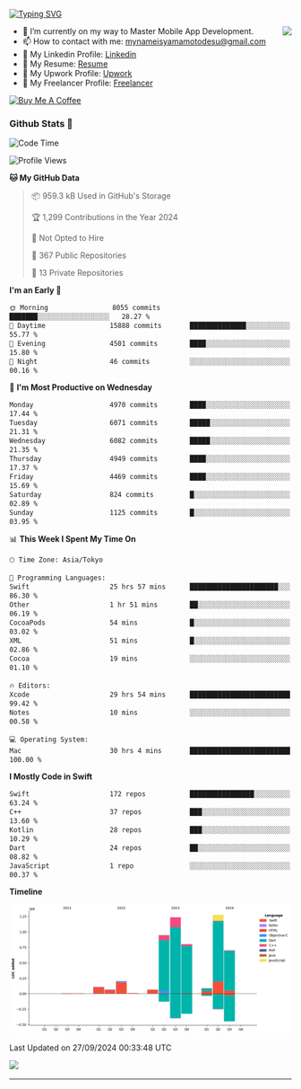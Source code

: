 
[![Typing SVG](https://readme-typing-svg.demolab.com/?lines=Thank+You+For+Visiting!!;You+Are+Welcome✨;I+am+Kyo+Yamamoto;Mobile+Developer)](https://git.io/typing-svg)
<p>
<img align="right" src="https://media.giphy.com/media/26ufdb3cYKwbRtYVW/giphy.gif" style="max-width:100%;" height="150px">

- 🌱 I’m currently on my way to Master Mobile App Development.
- 📫 How to contact with me: mynameisyamamotodesu@gmail.com
- 🔗 My Linkedin Profile: [Linkedin](https://www.linkedin.com/in/kyo-yamamoto-a2ab50239)
- 🔗 My Resume: [Resume](https://www.kickresume.com/cv/rNok4e/)
- 🔗 My Upwork Profile: [Upwork](https://www.upwork.com/freelancers/~01aa9115102bb4af25)
- 🔗 My Freelancer Profile: [Freelancer](https://www.freelancer.com/u/yamamotodesu)

<a href="https://www.buymeacoffee.com/kyoyamamoto" target="_blank"><img src="https://cdn.buymeacoffee.com/buttons/default-orange.png" alt="Buy Me A Coffee" height="41" width="174"></a>

### Github Stats 🥇 
<!--START_SECTION:waka-->
![Code Time](http://img.shields.io/badge/Code%20Time-812%20hrs%209%20mins-blue)

![Profile Views](http://img.shields.io/badge/Profile%20Views-0-blue)

**🐱 My GitHub Data** 

> 📦 959.3 kB Used in GitHub's Storage 
 > 
> 🏆 1,299 Contributions in the Year 2024
 > 
> 🚫 Not Opted to Hire
 > 
> 📜 367 Public Repositories 
 > 
> 🔑 13 Private Repositories 
 > 
**I'm an Early 🐤** 

```text
🌞 Morning                8055 commits        ███████░░░░░░░░░░░░░░░░░░   28.27 % 
🌆 Daytime                15888 commits       ██████████████░░░░░░░░░░░   55.77 % 
🌃 Evening                4501 commits        ████░░░░░░░░░░░░░░░░░░░░░   15.80 % 
🌙 Night                  46 commits          ░░░░░░░░░░░░░░░░░░░░░░░░░   00.16 % 
```
📅 **I'm Most Productive on Wednesday** 

```text
Monday                   4970 commits        ████░░░░░░░░░░░░░░░░░░░░░   17.44 % 
Tuesday                  6071 commits        █████░░░░░░░░░░░░░░░░░░░░   21.31 % 
Wednesday                6082 commits        █████░░░░░░░░░░░░░░░░░░░░   21.35 % 
Thursday                 4949 commits        ████░░░░░░░░░░░░░░░░░░░░░   17.37 % 
Friday                   4469 commits        ████░░░░░░░░░░░░░░░░░░░░░   15.69 % 
Saturday                 824 commits         █░░░░░░░░░░░░░░░░░░░░░░░░   02.89 % 
Sunday                   1125 commits        █░░░░░░░░░░░░░░░░░░░░░░░░   03.95 % 
```


📊 **This Week I Spent My Time On** 

```text
🕑︎ Time Zone: Asia/Tokyo

💬 Programming Languages: 
Swift                    25 hrs 57 mins      ██████████████████████░░░   86.30 % 
Other                    1 hr 51 mins        ██░░░░░░░░░░░░░░░░░░░░░░░   06.19 % 
CocoaPods                54 mins             █░░░░░░░░░░░░░░░░░░░░░░░░   03.02 % 
XML                      51 mins             █░░░░░░░░░░░░░░░░░░░░░░░░   02.86 % 
Cocoa                    19 mins             ░░░░░░░░░░░░░░░░░░░░░░░░░   01.10 % 

🔥 Editors: 
Xcode                    29 hrs 54 mins      █████████████████████████   99.42 % 
Notes                    10 mins             ░░░░░░░░░░░░░░░░░░░░░░░░░   00.58 % 

💻 Operating System: 
Mac                      30 hrs 4 mins       █████████████████████████   100.00 % 
```

**I Mostly Code in Swift** 

```text
Swift                    172 repos           ████████████████░░░░░░░░░   63.24 % 
C++                      37 repos            ███░░░░░░░░░░░░░░░░░░░░░░   13.60 % 
Kotlin                   28 repos            ███░░░░░░░░░░░░░░░░░░░░░░   10.29 % 
Dart                     24 repos            ██░░░░░░░░░░░░░░░░░░░░░░░   08.82 % 
JavaScript               1 repo              ░░░░░░░░░░░░░░░░░░░░░░░░░   00.37 % 
```



**Timeline**

![Lines of Code chart](https://raw.githubusercontent.com/YamamotoDesu/YamamotoDesu/main/assets/bar_graph.png)


 Last Updated on 27/09/2024 00:33:48 UTC
<!--END_SECTION:waka-->

![](https://github-profile-summary-cards.vercel.app/api/cards/profile-details?username=YamamotoDesu&theme=vue)

----
